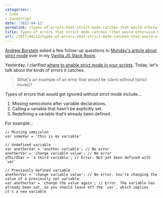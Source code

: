 ```yaml
---
categories:
- Code
- JavaScript
date: '2017-04-12'
permalink: /types-of-errors-that-strict-mode-catches-that-would-otherwise-be-ignored/
title: Types of errors that strict mode catches (that would otherwise be ignored)
url: /2017/04/12/types-of-errors-that-strict-mode-catches-that-would-otherwise-be-ignored
---
```


[Andrew Borstein](http://andrewborstein.com) asked a few follow-up questions to [Monday's article about strict mode](https://gomakethings.com/javascript-strict-mode-and-why-you-should-always-use-it/) over in my [Vanilla JS Slack Room](https://gomakethings.com/vanilla-js-guidebook/).

Yesterday, I clarified [where to enable strict mode in your scripts](https://gomakethings.com/where-to-activate-strict-mode-in-your-scripts/). Today, let's talk about the kinds of errors it catches.

> What's an example of an error that would be silent without [strict mode]?

Types of errors that would get ignored without strict mode include...

1. Missing semicolons after variable declarations.
2. Calling a variable that hasn’t be explicitly set.
3. Redefining a variable that’s already been defined.

For example...

```lang-javascript
// Missing semicolon
var someVar = 'this is my variable'

// Undefined variable
var anotherVar = 'another variable'; // No error
anotherVar = 'change variable value'; // No error
aThirdVar = 'a third variable'; // Error. Not yet been defined with `var`

// Previously defined variable
anotherVar = 'change variable value'; // No error. You're changing the value of a previously set variable
var anotherVar = 'change the value again'; // Error. The variable has already been set, so you should leave off the `var`, which implies it's a new variable
```